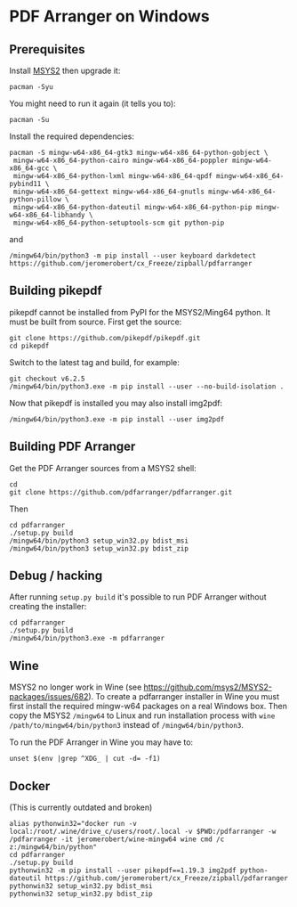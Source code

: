 # PDF Arranger on Windows

## Prerequisites

Install [MSYS2](http://www.msys2.org) then upgrade it:

```
pacman -Syu
```

You might need to run it again (it tells you to):

```
pacman -Su
```

Install the required dependencies:

```
pacman -S mingw-w64-x86_64-gtk3 mingw-w64-x86_64-python-gobject \
 mingw-w64-x86_64-python-cairo mingw-w64-x86_64-poppler mingw-w64-x86_64-gcc \
 mingw-w64-x86_64-python-lxml mingw-w64-x86_64-qpdf mingw-w64-x86_64-pybind11 \
 mingw-w64-x86_64-gettext mingw-w64-x86_64-gnutls mingw-w64-x86_64-python-pillow \
 mingw-w64-x86_64-python-dateutil mingw-w64-x86_64-python-pip mingw-w64-x86_64-libhandy \
 mingw-w64-x86_64-python-setuptools-scm git python-pip
```

and

```
/mingw64/bin/python3 -m pip install --user keyboard darkdetect https://github.com/jeromerobert/cx_Freeze/zipball/pdfarranger
```

## Building pikepdf

pikepdf cannot be installed from PyPI for the MSYS2/Ming64 python. It must be built from source. First get the source:

```
git clone https://github.com/pikepdf/pikepdf.git
cd pikepdf
```

Switch to the latest tag and build, for example:

```
git checkout v6.2.5
/mingw64/bin/python3.exe -m pip install --user --no-build-isolation .
```

Now that pikepdf is installed you may also install img2pdf:

```
/mingw64/bin/python3.exe -m pip install --user img2pdf
```

## Building PDF Arranger

Get the PDF Arranger sources from a MSYS2 shell:

```
cd
git clone https://github.com/pdfarranger/pdfarranger.git
```

Then

```
cd pdfarranger
./setup.py build
/mingw64/bin/python3 setup_win32.py bdist_msi
/mingw64/bin/python3 setup_win32.py bdist_zip
```

## Debug / hacking

After running `setup.py build` it's possible to run PDF Arranger without creating the installer:

```
cd pdfarranger
./setup.py build
/mingw64/bin/python3.exe -m pdfarranger
```

## Wine

MSYS2 no longer work in Wine (see <https://github.com/msys2/MSYS2-packages/issues/682>). To
create a pdfarranger installer in Wine you must first install the required mingw-w64 packages
on a real Windows box. Then copy the MSYS2 `/mingw64` to Linux and run installation process with
`wine /path/to/mingw64/bin/python3` instead of `/mingw64/bin/python3`.

To run the PDF Arranger in Wine you may have to:

```
unset $(env |grep ^XDG_ | cut -d= -f1)
```

## Docker

(This is currently outdated and broken)

```
alias pythonwin32="docker run -v local:/root/.wine/drive_c/users/root/.local -v $PWD:/pdfarranger -w /pdfarranger -it jeromerobert/wine-mingw64 wine cmd /c z:/mingw64/bin/python"
cd pdfarranger
./setup.py build
pythonwin32 -m pip install --user pikepdf==1.19.3 img2pdf python-dateutil https://github.com/jeromerobert/cx_Freeze/zipball/pdfarranger
pythonwin32 setup_win32.py bdist_msi
pythonwin32 setup_win32.py bdist_zip
```
